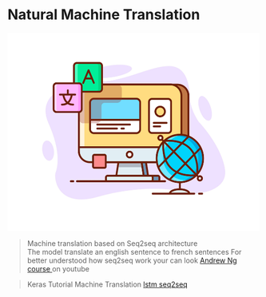 # Natural Machine Translation

<p align="center">
<img src="./images/image.jpeg"  width="512" height="397">
</p>

> Machine translation based on Seq2seq architecture   
> The model translate an english sentence to french sentences 
> For better understood how seq2seq work your can look [Andrew Ng course ](https://www.youtube.com/playlist?list=PL1F3ABbhcqa3BBWo170U4Ev2wfsF7FN8l) on youtube 

>Keras Tutorial Machine Translation [lstm seq2seq](https://keras.io/examples/nlp/lstm_seq2seq/)
